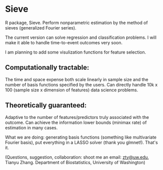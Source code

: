 # Sieve

R package, Sieve. Perform nonparametric estimation by the method of sieves (generalized Fourier series).

The current version can solve regression and classification problems. I will make it able to handle time-to-event outcomes very soon.

I am planning to add some visulization functions for feature selection.

## Computationally tractable: 
The time and space expense both scale linearly in sample size and the number of basis functions specified by the users. Can directly handle 10k x 100 (sample size x dimension of features) data science problems.

## Theoretically guaranteed: 
Adaptive to the number of features/predictors truly associated with the outcome. Can achieve the information lower bounds (minimax rate) of estimation in many cases.

What we are doing: generating basis functions (something like multivariate Fourier basis), put everything in a LASSO solver (thank you glmnet!). That's it. 

(Questions, suggestion, collaboration: shoot me an email: zty@uw.edu, Tianyu Zhang. Department of Biostatistics, University of Washington)
